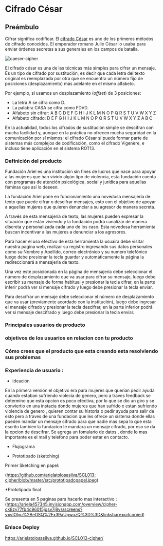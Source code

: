 # Cifrado César


## Preámbulo

Cifrar significa codificar. El [cifrado César](https://en.wikipedia.org/wiki/Caesar_cipher)
es uno de los primeros métodos de cifrado conocidos. El emperador romano Julio
César lo usaba para enviar órdenes secretas a sus generales en los campos de
batalla.

![caeser-cipher](https://upload.wikimedia.org/wikipedia/commons/thumb/2/2b/Caesar3.svg/2000px-Caesar3.svg.png)

El cifrado césar es una de las técnicas más simples para cifrar un mensaje. Es
un tipo de cifrado por sustitución, es decir que cada letra del texto original
es reemplazada por otra que se encuentra un número fijo de posiciones
(desplazamiento) más adelante en el mismo alfabeto.

Por ejemplo, si usamos un desplazamiento (_offset_) de 3 posiciones:

* La letra A se cifra como D.
* La palabra CASA se cifra como FDVD.
* Alfabeto sin cifrar: A B C D E F G H I J K L M N O P Q R S T U V W X Y Z
* Alfabeto cifrado: D E F G H I J K L M N O P Q R S T U V W X Y Z A B C

En la actualidad, todos los cifrados de sustitución simple se descifran con
mucha facilidad y, aunque en la práctica no ofrecen mucha seguridad en la
comunicación por sí mismos; el cifrado César sí puede formar parte de sistemas
más complejos de codificación, como el cifrado Vigenère, e incluso tiene
aplicación en el sistema ROT13.



### Definición del producto

Fundación Ariel es una institución sin fines de lucros que nace para apoyar a las mujeres que han vivido algún tipo de violencia, esta fundación cuenta con programas de atención psicológica, social y jurídica para aquellas féminas que así lo deseen.


La fundación Ariel pone en funcionamiento una novedosa mensajería de texto que puede cifrar o descifrar mensajes, esto con el objetivo de apoyar a aquellas mujeres que quieren denunciar a su agresor de manera secreta.

A través de esta mensajería de texto, las mujeres pueden expresar la situación que están viviendo y la fundación podrá canalizar de manera discreta y personalizada cada uno de los caso. Esta novedosa herramienta buscan incentivar a las mujeres a denunciar a los agresores.

Para hacer el uso efectivo de esta herramienta la usuaira debe visitar nuestra pagina web, realizar su registro ingresando sus datos personales como su Nombre y Apellido, correo electrónico y su numero telefónico luego debe presionar la tecla guardar y automáticamente la página la redireccionará a mensajeria de texto. 

Una vez este posicionada en la página de mensajería debe seleccionar el número de desplazamiento que va usar para cifrar su mensaje, luego debe escribir su mensaje de forma habitual y presionar la tecla cifrar, en la parte inferir podrá ver si mensaje cifrado y luego debe presionar la tecla enviar. 

Para descifrar un mensaje debe seleccionar el número de desplazamiento que va usar (previamente acordado con la institución), luego debe ingresar el mensaje cifrado y presionar la tecla descifrar, en la parte inferior podrá ver si mensaje descifrado y luego debe presionar la tecla enviar. 


### Principales usuarios de producto


### objetivos de los usuarios en relacion con tu producto


### Cómo crees que el producto que esta creando esta resolviendo sus problemas 


### Experiencia de usuario :


* Ideación 

En la primera version el objetivo era para mujeres que querian pedir ayuda cuando estaban sufriendo violecia de genero, pero a traves 
feedback se determino que esta opcion es poco efectiva, por lo que se dio un giro y se conviertio en una instacia donde mujeres que han
sufrido o estan sufriendo violencia de genero , quieren contar su historia o pedir ayuda para salir de esto pero a traves de una fundacion que 
les ofrece un sistema donde ellas pueden mandar un mensaje cifrado para que nadie mas sepa lo que esta escrito tambien la fundacion le mandara 
un mensaje cifrado, por eso se da la opcion de descifrar.
Se agrega un fomulario de datos , donde lo mas importante es el mail y telefono para poder estar en contacto.

* Flujograma 

* Prototipado (sketching)

Primer Sketching en papel:

(https://github.com/arielatolosasilva/SCL013-cipher/blob/master/src/prototipadopapel.jpeg)

*Prototipado final

Se presenta en 5 paginas para hacerlo mas interactivo :
(https://ariela457345.invisionapp.com/overview/cipher-ck8zy77fb4c96015jgsv7j8vs/screens?v=vIOlyu%2BeOSQ%2Fx39aUpwuzQ%3D%3D&linkshare=urlcopied)

### Enlace Deploy

https://arielatolosasilva.github.io/SCL013-cipher/